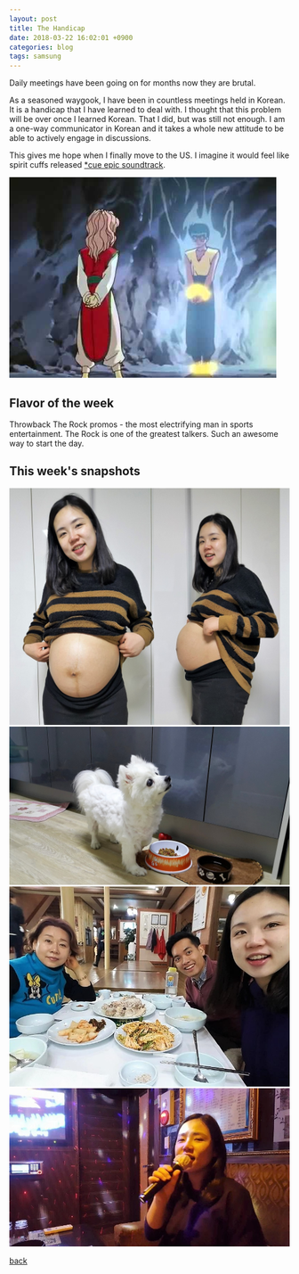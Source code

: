 ```yaml
---
layout: post
title: The Handicap
date: 2018-03-22 16:02:01 +0900
categories: blog
tags: samsung
---
```


Daily meetings have been going on for months now they are brutal.

As a seasoned waygook, I have been in countless meetings held in Korean. It is a handicap that I have learned to deal with. I thought that this problem will be over once I learned Korean. That I did, but was still not enough. I am a one-way communicator in Korean and it takes a whole new attitude to be able to actively engage in discussions.

This gives me hope when I finally move to the US. I imagine it would feel like spirit cuffs released [*cue epic soundtrack](https://www.youtube.com/watch?v=7WDPgh1nKdw).

![](/assets/jpg/20180322-spirit-cuffs.jpg "Yusuke Spirit Cuffs")

## Flavor of the week

Throwback The Rock promos - the most electrifying man in sports entertainment.
The Rock is one of the greatest talkers. Such an awesome way to start the day.

## This week's snapshots

![](/assets/img/20180322-week38.jpg "Week 38")
![](/assets/img/20180322-pepper.jpg "Pepper got a haircut")
![](/assets/img/20180324-nurungji.jpg "Dinners with Janghee Eomma are the best")
![](/assets/img/20180324-noraebang.jpg "Soyeon rocking Taytay songs")

[back](/blog)
